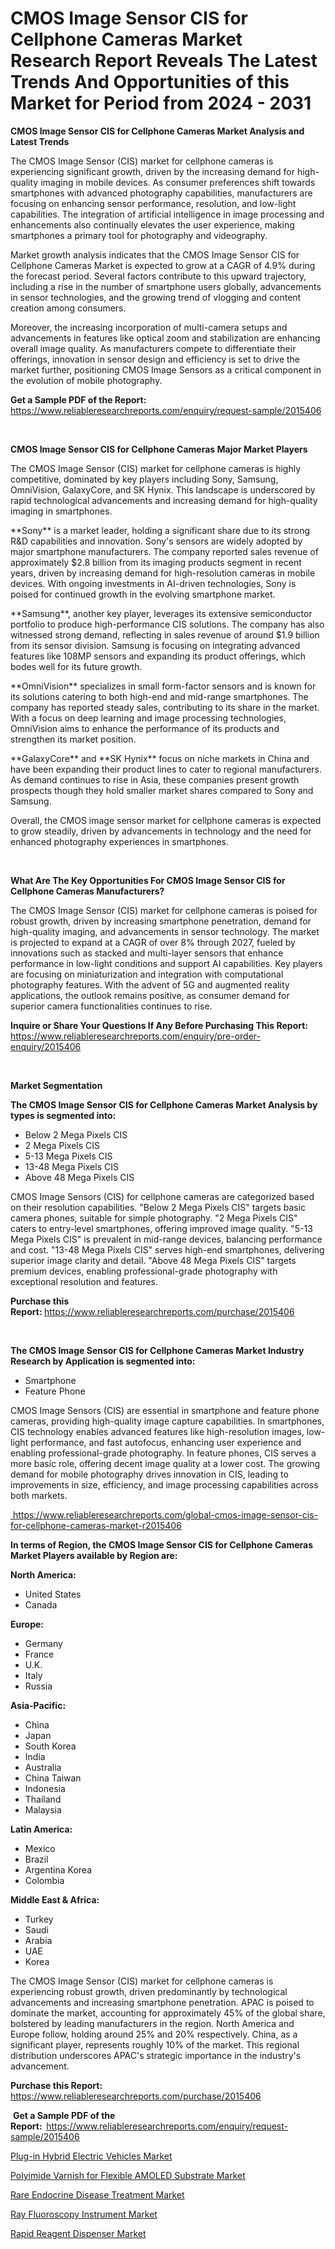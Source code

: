 <p><h1>CMOS Image Sensor CIS for Cellphone Cameras Market Research Report Reveals The Latest Trends And Opportunities of this Market for Period from 2024 - 2031</h1></p><p><strong>CMOS Image Sensor CIS for Cellphone Cameras Market Analysis and Latest Trends</strong></p>
<p><p>The CMOS Image Sensor (CIS) market for cellphone cameras is experiencing significant growth, driven by the increasing demand for high-quality imaging in mobile devices. As consumer preferences shift towards smartphones with advanced photography capabilities, manufacturers are focusing on enhancing sensor performance, resolution, and low-light capabilities. The integration of artificial intelligence in image processing and enhancements also continually elevates the user experience, making smartphones a primary tool for photography and videography.</p><p>Market growth analysis indicates that the CMOS Image Sensor CIS for Cellphone Cameras Market is expected to grow at a CAGR of 4.9% during the forecast period. Several factors contribute to this upward trajectory, including a rise in the number of smartphone users globally, advancements in sensor technologies, and the growing trend of vlogging and content creation among consumers. </p><p>Moreover, the increasing incorporation of multi-camera setups and advancements in features like optical zoom and stabilization are enhancing overall image quality. As manufacturers compete to differentiate their offerings, innovation in sensor design and efficiency is set to drive the market further, positioning CMOS Image Sensors as a critical component in the evolution of mobile photography.</p></p>
<p><strong>Get a Sample PDF of the Report:&nbsp;</strong> <a href="https://www.reliableresearchreports.com/enquiry/request-sample/2015406?utm_campaign=1588&utm_medium=2&utm_source=Github&utm_content=ia&utm_term=27102024&utm_id=cmos-image-sensor-cis-for-cellphone-cameras">https://www.reliableresearchreports.com/enquiry/request-sample/2015406</a></p>
<p>&nbsp;</p>
<p><strong>CMOS Image Sensor CIS for Cellphone Cameras Major Market Players</strong></p>
<p><p>The CMOS Image Sensor (CIS) market for cellphone cameras is highly competitive, dominated by key players including Sony, Samsung, OmniVision, GalaxyCore, and SK Hynix. This landscape is underscored by rapid technological advancements and increasing demand for high-quality imaging in smartphones.</p><p>**Sony** is a market leader, holding a significant share due to its strong R&D capabilities and innovation. Sony's sensors are widely adopted by major smartphone manufacturers. The company reported sales revenue of approximately $2.8 billion from its imaging products segment in recent years, driven by increasing demand for high-resolution cameras in mobile devices. With ongoing investments in AI-driven technologies, Sony is poised for continued growth in the evolving smartphone market.</p><p>**Samsung**, another key player, leverages its extensive semiconductor portfolio to produce high-performance CIS solutions. The company has also witnessed strong demand, reflecting in sales revenue of around $1.9 billion from its sensor division. Samsung is focusing on integrating advanced features like 108MP sensors and expanding its product offerings, which bodes well for its future growth.</p><p>**OmniVision** specializes in small form-factor sensors and is known for its solutions catering to both high-end and mid-range smartphones. The company has reported steady sales, contributing to its share in the market. With a focus on deep learning and image processing technologies, OmniVision aims to enhance the performance of its products and strengthen its market position.</p><p>**GalaxyCore** and **SK Hynix** focus on niche markets in China and have been expanding their product lines to cater to regional manufacturers. As demand continues to rise in Asia, these companies present growth prospects though they hold smaller market shares compared to Sony and Samsung.</p><p>Overall, the CMOS image sensor market for cellphone cameras is expected to grow steadily, driven by advancements in technology and the need for enhanced photography experiences in smartphones.</p></p>
<p>&nbsp;</p>
<p><strong>What Are The Key Opportunities For CMOS Image Sensor CIS for Cellphone Cameras Manufacturers?</strong></p>
<p><p>The CMOS Image Sensor (CIS) market for cellphone cameras is poised for robust growth, driven by increasing smartphone penetration, demand for high-quality imaging, and advancements in sensor technology. The market is projected to expand at a CAGR of over 8% through 2027, fueled by innovations such as stacked and multi-layer sensors that enhance performance in low-light conditions and support AI capabilities. Key players are focusing on miniaturization and integration with computational photography features. With the advent of 5G and augmented reality applications, the outlook remains positive, as consumer demand for superior camera functionalities continues to rise.</p></p>
<p><strong>Inquire or Share Your Questions If Any Before Purchasing This Report:</strong> <a href="https://www.reliableresearchreports.com/enquiry/pre-order-enquiry/2015406?utm_campaign=1588&utm_medium=2&utm_source=Github&utm_content=ia&utm_term=27102024&utm_id=cmos-image-sensor-cis-for-cellphone-cameras">https://www.reliableresearchreports.com/enquiry/pre-order-enquiry/2015406</a></p>
<p>&nbsp;</p>
<p><strong>Market Segmentation</strong></p>
<p><strong>The CMOS Image Sensor CIS for Cellphone Cameras Market Analysis by types is segmented into:</strong></p>
<p><ul><li>Below 2 Mega Pixels CIS</li><li>2 Mega Pixels CIS</li><li>5-13 Mega Pixels CIS</li><li>13-48 Mega Pixels CIS</li><li>Above 48 Mega Pixels CIS</li></ul></p>
<p><p>CMOS Image Sensors (CIS) for cellphone cameras are categorized based on their resolution capabilities. "Below 2 Mega Pixels CIS" targets basic camera phones, suitable for simple photography. "2 Mega Pixels CIS" caters to entry-level smartphones, offering improved image quality. "5-13 Mega Pixels CIS" is prevalent in mid-range devices, balancing performance and cost. "13-48 Mega Pixels CIS" serves high-end smartphones, delivering superior image clarity and detail. "Above 48 Mega Pixels CIS" targets premium devices, enabling professional-grade photography with exceptional resolution and features.</p></p>
<p><strong>Purchase this Report:&nbsp;</strong><a href="https://www.reliableresearchreports.com/purchase/2015406?utm_campaign=1588&utm_medium=2&utm_source=Github&utm_content=ia&utm_term=27102024&utm_id=cmos-image-sensor-cis-for-cellphone-cameras">https://www.reliableresearchreports.com/purchase/2015406</a></p>
<p>&nbsp;</p>
<p><strong>The CMOS Image Sensor CIS for Cellphone Cameras Market Industry Research by Application is segmented into:</strong></p>
<p><ul><li>Smartphone</li><li>Feature Phone</li></ul></p>
<p><p>CMOS Image Sensors (CIS) are essential in smartphone and feature phone cameras, providing high-quality image capture capabilities. In smartphones, CIS technology enables advanced features like high-resolution images, low-light performance, and fast autofocus, enhancing user experience and enabling professional-grade photography. In feature phones, CIS serves a more basic role, offering decent image quality at a lower cost. The growing demand for mobile photography drives innovation in CIS, leading to improvements in size, efficiency, and image processing capabilities across both markets.</p></p>
<p><a href="https://www.reliableresearchreports.com/global-cmos-image-sensor-cis-for-cellphone-cameras-market-r2015406?utm_campaign=1588&utm_medium=2&utm_source=Github&utm_content=ia&utm_term=27102024&utm_id=cmos-image-sensor-cis-for-cellphone-cameras">&nbsp;https://www.reliableresearchreports.com/global-cmos-image-sensor-cis-for-cellphone-cameras-market-r2015406</a></p>
<p><strong>In terms of Region, the CMOS Image Sensor CIS for Cellphone Cameras Market Players available by Region are:</strong></p>
<p>
    <p> <strong> North America: </strong>
        <ul>
            <li>United States</li>
            <li>Canada</li>
        </ul>
        </p> 
    <p> <strong> Europe: </strong>
        <ul>
            <li>Germany</li>
            <li>France</li>
            <li>U.K.</li>
            <li>Italy</li>
            <li>Russia</li>
        </ul>
        </p> 
    <p> <strong> Asia-Pacific: </strong>
        <ul>
            <li>China</li>
            <li>Japan</li>
            <li>South Korea</li>
            <li>India</li>
            <li>Australia</li>
            <li>China Taiwan</li>
            <li>Indonesia</li>
            <li>Thailand</li>
            <li>Malaysia</li>
        </ul>
        </p> 
    <p> <strong> Latin America: </strong>
        <ul>
            <li>Mexico</li>
            <li>Brazil</li>
            <li>Argentina Korea</li>
            <li>Colombia</li>
        </ul>
        </p> 
    <p> <strong> Middle East & Africa: </strong>
        <ul>
            <li>Turkey</li>
            <li>Saudi</li>
            <li>Arabia</li>
            <li>UAE</li>
            <li>Korea</li>
        </ul>
    </p>
    </p>
<p><p>The CMOS Image Sensor (CIS) market for cellphone cameras is experiencing robust growth, driven predominantly by technological advancements and increasing smartphone penetration. APAC is poised to dominate the market, accounting for approximately 45% of the global share, bolstered by leading manufacturers in the region. North America and Europe follow, holding around 25% and 20% respectively. China, as a significant player, represents roughly 10% of the market. This regional distribution underscores APAC's strategic importance in the industry's advancement.</p></p>
<p><strong>Purchase this Report: </strong><a href="https://www.reliableresearchreports.com/purchase/2015406?utm_campaign=1588&utm_medium=2&utm_source=Github&utm_content=ia&utm_term=27102024&utm_id=cmos-image-sensor-cis-for-cellphone-cameras">https://www.reliableresearchreports.com/purchase/2015406</a></p>
<p>&nbsp;<strong>Get a Sample PDF of the Report:&nbsp;&nbsp;</strong><a href="https://www.reliableresearchreports.com/enquiry/request-sample/2015406?utm_campaign=1588&utm_medium=2&utm_source=Github&utm_content=ia&utm_term=27102024&utm_id=cmos-image-sensor-cis-for-cellphone-cameras">https://www.reliableresearchreports.com/enquiry/request-sample/2015406</a></p>
<p><strong></strong></p>
<p><p><a href="https://www.linkedin.com/pulse/pioneering-growth-analyzing-global-plug-in-hybrid-electric-g1vrf?utm_campaign=1588&utm_medium=2&utm_source=Github&utm_content=ia&utm_term=27102024&utm_id=cmos-image-sensor-cis-for-cellphone-cameras">Plug-in Hybrid Electric Vehicles Market</a></p><p><a href="https://github.com/mauripalmi/Market-Research-Report-List-5/blob/main/polyimide-varnish-for-flexible-amoled-substrate-market.md?utm_campaign=1588&utm_medium=2&utm_source=Github&utm_content=ia&utm_term=27102024&utm_id=cmos-image-sensor-cis-for-cellphone-cameras">Polyimide Varnish for Flexible AMOLED Substrate Market</a></p><p><a href="https://www.linkedin.com/pulse/comprehensive-rare-endocrine-disease-treatment-market-report-v49rf?utm_campaign=1588&utm_medium=2&utm_source=Github&utm_content=ia&utm_term=27102024&utm_id=cmos-image-sensor-cis-for-cellphone-cameras">Rare Endocrine Disease Treatment Market</a></p><p><a href="https://www.linkedin.com/pulse/ray-fluoroscopy-instrument-market-trends-insights-type-application-s7pae?utm_campaign=1588&utm_medium=2&utm_source=Github&utm_content=ia&utm_term=27102024&utm_id=cmos-image-sensor-cis-for-cellphone-cameras">Ray Fluoroscopy Instrument Market</a></p><p><a href="https://www.linkedin.com/pulse/rapid-reagent-dispenser-market-essentials-key-players-demand-drivers-qpjje?utm_campaign=1588&utm_medium=2&utm_source=Github&utm_content=ia&utm_term=27102024&utm_id=cmos-image-sensor-cis-for-cellphone-cameras">Rapid Reagent Dispenser Market</a></p></p>